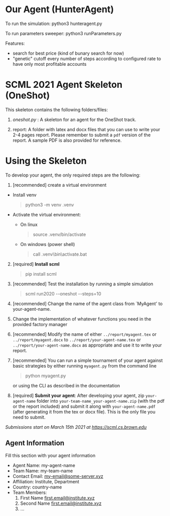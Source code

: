 Our Agent (HunterAgent)
==================================

To run the simulation:
python3 hunteragent.py <parameters>

To run parameters sweeper:
python3 runParameters.py
  
Features:
- search for best price (kind of bunary search for now)
- "genetic" cutoff every number of steps according to configured rate to have only most profitable accounts



SCML 2021 Agent Skeleton (OneShot)
==================================

This skeleton contains the following folders/files:

1. *oneshot.py* : A skeleton for an agent for the OneShot track.
  
2. report: A folder with latex and docx files that you can use to write 
   your 2-4 pages report. Please remember to submit a `pdf` version of the 
   report. A sample PDF is also provided for reference.

Using the Skeleton
==================

To develop your agent, the only required steps are the following:

1. [recommended] create a virtual environment
  - Install venv

    > python3 -m venv .venv
  
  - Activate the virtual environment:
  
    - On linux  

      > source .venv/bin/activate
  
    - On windows (power shell)  

      > call .venv\bin\activate.bat

2. [required] **Install scml**  
    > pip install scml

3. [recommended] Test the installation by running a simple simulation  
    > scml run2020 --oneshot --steps=10

4. [recommended] Change the name of the agent class from `MyAgent' to 
   your-agent-name.
5. Change the implementation of whatever functions you need in the provided 
   factory manager
6. [recommended] Modify the name of either ``../report/myagent.tex`` or 
   ``../report/myagent.docx`` to ``../report/your-agent-name.tex`` or 
   ``../report/your-agent-name.docx`` as appropriate and use it to write your
   report.
7. [recommended] You can run a simple tournament of your agent against basic
   strategies by either running ``myagent.py`` from the command line   
    > python myagent.py

   or using the CLI as described in the documentation
8. [required] **Submit your agent**: After developing your agent, 
  zip ``your-agent-name`` folder into ``your-team-name_your-agent-name.zip`` 
  (with the pdf or the report included)  and submit it along with 
  ``your-agent-name.pdf`` (after generating it from the tex or docx file). 
  This is the only file you need to submit. 

*Submissions start on March 15th 2021 at https://scml.cs.brown.edu*
  
Agent Information
-----------------
Fill this section with your agent information

  - Agent Name: my-agent-name
  - Team Name: my-team-name
  - Contact Email: my-email@some-server.xyz
  - Affiliation: Institute, Department
  - Country: country-name
  - Team Members:
    1. First Name <first.email@institute.xyz>
    2. Second Name <first.email@institute.xyz>
    3. ...    
